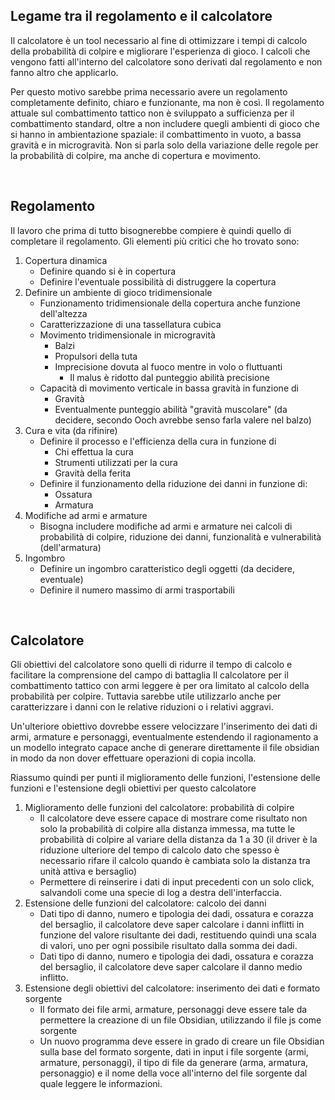 ## Legame tra il regolamento e il calcolatore

Il calcolatore è un tool necessario al fine di ottimizzare i tempi di calcolo della probabilità di colpire e migliorare l'esperienza di gioco. I calcoli che vengono fatti all'interno del calcolatore sono derivati dal regolamento e non fanno altro che applicarlo.

Per questo motivo sarebbe prima necessario avere un regolamento completamente definito, chiaro e funzionante, ma non è così.
Il regolamento attuale sul combattimento tattico non è sviluppato a sufficienza per il combattimento standard, oltre a non includere quegli ambienti di gioco che si hanno in ambientazione spaziale: il combattimento in vuoto, a bassa gravità e in microgravità.
Non si parla solo della variazione delle regole per la probabilità di colpire, ma anche di copertura e movimento.

<p>&nbsp;</p>

## Regolamento

Il lavoro che prima di tutto bisognerebbe compiere è quindi quello di completare il regolamento.
Gli elementi più critici che ho trovato sono:

1. Copertura dinamica
	- Definire quando si è in copertura
	- Definire l'eventuale possibilità di distruggere la copertura
2. Definire un ambiente di gioco tridimensionale
	- Funzionamento tridimensionale della copertura anche funzione dell'altezza
	- Caratterizzazione di una tassellatura cubica
	- Movimento tridimensionale in microgravità
		- Balzi
		- Propulsori della tuta
		- Imprecisione dovuta al fuoco mentre in volo o fluttuanti
			- Il malus è ridotto dal punteggio abilità precisione
	- Capacità di movimento verticale in bassa gravità in funzione di
		- Gravità
		- Eventualmente punteggio abilità "gravità muscolare" (da decidere, secondo Ooch avrebbe senso farla valere nel balzo)
3. Cura e vita (da rifinire)
	- Definire il processo e l'efficienza della cura in funzione di
		- Chi effettua la cura
		- Strumenti utilizzati per la cura
		- Gravità della ferita
	- Definire il funzionamento della riduzione dei danni in funzione di:
		- Ossatura
		- Armatura
4. Modifiche ad armi e armature
	- Bisogna includere modifiche ad armi e armature nei calcoli di probabilità di colpire, riduzione dei danni, funzionalità e vulnerabilità (dell'armatura)
5. Ingombro
	- Definire un ingombro caratteristico degli oggetti (da decidere, eventuale)
	- Definire il numero massimo di armi trasportabili

<p>&nbsp;</p>

## Calcolatore

Gli obiettivi del calcolatore sono quelli di ridurre il tempo di calcolo e facilitare la comprensione del campo di battaglia
Il calcolatore per il combattimento tattico con armi leggere è per ora limitato al calcolo della probabilità per colpire. Tuttavia sarebbe utile utilizzarlo anche per caratterizzare i danni con le relative riduzioni o i relativi aggravi.

Un'ulteriore obiettivo dovrebbe essere velocizzare l'inserimento dei dati di armi, armature e personaggi, eventualmente estendendo il ragionamento a un modello integrato capace anche di generare direttamente il file obsidian in modo da non dover effettuare operazioni di copia incolla.

Riassumo quindi per punti il miglioramento delle funzioni, l'estensione delle funzioni e l'estensione degli obiettivi per questo calcolatore

1. Miglioramento delle funzioni del calcolatore: probabilità di colpire
	- Il calcolatore deve essere capace di mostrare come risultato non solo la probabilità di colpire alla distanza immessa, ma tutte le probabilità di colpire al variare della distanza da 1 a 30 (il driver è la riduzione ulteriore del tempo di calcolo dato che spesso è necessario rifare il calcolo quando è cambiata solo la distanza tra unità attiva e bersaglio)
	- Permettere di reinserire i dati di input precedenti con un solo click, salvandoli come una specie di log a destra dell'interfaccia.
2. Estensione delle funzioni del calcolatore: calcolo dei danni
	- Dati tipo di danno, numero e tipologia dei dadi, ossatura e corazza del bersaglio, il calcolatore deve saper calcolare i danni inflitti in funzione del valore risultante dei dadi, restituendo quindi una scala di valori, uno per ogni possibile risultato dalla somma dei dadi.
	- Dati tipo di danno, numero e tipologia dei dadi, ossatura e corazza del bersaglio, il calcolatore deve saper calcolare il danno medio inflitto.
3. Estensione degli obiettivi del calcolatore: inserimento dei dati e formato sorgente
	- Il formato dei file armi, armature, personaggi deve essere tale da permettere la creazione di un file Obsidian, utilizzando il file js come sorgente
	- Un nuovo programma deve essere in grado di creare un file Obsidian sulla base del formato sorgente, dati in input i file sorgente (armi, armature, personaggi), il tipo di file da generare (arma, armatura, personaggio) e il nome della voce all'interno del file sorgente dal quale leggere le informazioni.